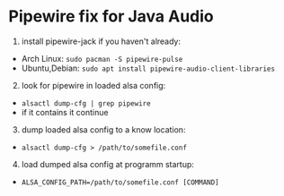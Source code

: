 # Pipewire fix for Java Audio
1. install pipewire-jack if you haven't already:
  - Arch Linux:    `sudo pacman -S pipewire-pulse`
  - Ubuntu,Debian: `sudo apt install pipewire-audio-client-libraries`
2. look for pipewire in loaded alsa config:
  - `alsactl dump-cfg | grep pipewire`
  - if it contains it continue
3. dump loaded alsa config to a know location:
  - `alsactl dump-cfg > /path/to/somefile.conf`
4. load dumped alsa config at programm startup:
  - `ALSA_CONFIG_PATH=/path/to/somefile.conf [COMMAND]`
